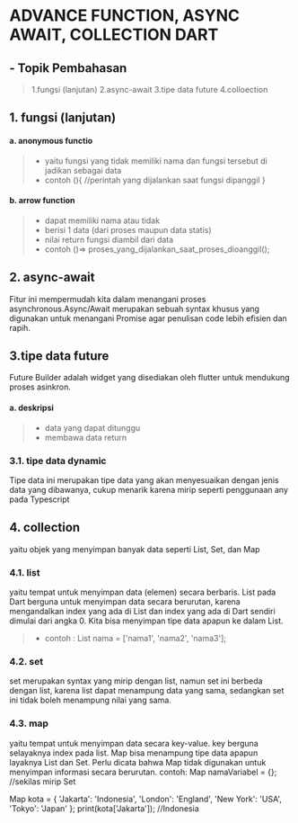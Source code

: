 # ADVANCE FUNCTION, ASYNC AWAIT, COLLECTION DART

## - Topik Pembahasan
>1.fungsi (lanjutan)
>2.async-await
>3.tipe data future
>4.colloection 

## 1. fungsi (lanjutan)
#### a. anonymous functio
>- yaitu fungsi yang tidak memiliki nama dan fungsi tersebut di jadikan sebagai data
>- contoh
    (){
    //perintah yang dijalankan saat fungsi dipanggil
}

#### b. arrow function
>- dapat memiliki nama atau tidak
>- berisi 1 data (dari proses maupun data statis)
>- nilai return fungsi diambil dari data 
>- contoh
 ()=> proses_yang_dijalankan_saat_proses_dioanggil();

## 2. async-await
Fitur ini mempermudah kita dalam menangani proses asynchronous.Async/Await merupakan sebuah syntax khusus yang digunakan untuk menangani Promise agar penulisan code lebih efisien dan rapih.

## 3.tipe data future
Future Builder adalah widget yang disediakan oleh flutter untuk mendukung proses asinkron.
#### a. deskripsi
>- data yang dapat ditunggu
>- membawa data return

### 3.1. tipe data dynamic
Tipe data ini merupakan tipe data yang akan menyesuaikan dengan jenis data yang dibawanya, cukup menarik karena mirip seperti penggunaan any pada Typescript

## 4. collection
yaitu  objek yang menyimpan banyak data seperti List, Set, dan Map
### 4.1. list
yaitu tempat untuk menyimpan data (elemen) secara berbaris. List pada Dart berguna untuk menyimpan data secara berurutan, karena mengandalkan index yang ada di List dan index yang ada di Dart sendiri dimulai dari angka 0. Kita bisa menyimpan tipe data apapun ke dalam List.
>- contoh : List nama = ['nama1', 'nama2', 'nama3'];

### 4.2. set
set merupakan syntax yang mirip dengan list, namun set ini berbeda dengan list, karena list dapat menampung data yang sama, sedangkan set ini tidak boleh menampung nilai yang sama.
### 4.3. map
yaitu tempat untuk menyimpan data secara key-value. key berguna selayaknya index pada list. Map bisa menampung tipe data apapun layaknya List dan Set. Perlu dicata bahwa Map tidak digunakan untuk menyimpan informasi secara berurutan.
contoh:
Map namaVariabel = {}; //sekilas mirip Set

Map kota = {
    'Jakarta': 'Indonesia',
    'London': 'England',
    'New York': 'USA',
    'Tokyo': 'Japan'
};
print(kota['Jakarta']); //Indonesia




   [dill]: <https://github.com/joemccann/dillinger>
   [git-repo-url]: <https://github.com/joemccann/dillinger.git>
   [john gruber]: <http://daringfireball.net>
   [df1]: <http://daringfireball.net/projects/markdown/>
   [markdown-it]: <https://github.com/markdown-it/markdown-it>
   [Ace Editor]: <http://ace.ajax.org>
   [node.js]: <http://nodejs.org>
   [Twitter Bootstrap]: <http://twitter.github.com/bootstrap/>
   [jQuery]: <http://jquery.com>
   [@tjholowaychuk]: <http://twitter.com/tjholowaychuk>
   [express]: <http://expressjs.com>
   [AngularJS]: <http://angularjs.org>
   [Gulp]: <http://gulpjs.com>

   [PlDb]: <https://github.com/joemccann/dillinger/tree/master/plugins/dropbox/README.md>
   [PlGh]: <https://github.com/joemccann/dillinger/tree/master/plugins/github/README.md>
   [PlGd]: <https://github.com/joemccann/dillinger/tree/master/plugins/googledrive/README.md>
   [PlOd]: <https://github.com/joemccann/dillinger/tree/master/plugins/onedrive/README.md>
   [PlMe]: <https://github.com/joemccann/dillinger/tree/master/plugins/medium/README.md>
   [PlGa]: <https://github.com/RahulHP/dillinger/blob/master/plugins/googleanalytics/README.md>

   [dill]: <https://github.com/joemccann/dillinger>
   [git-repo-url]: <https://github.com/joemccann/dillinger.git>
   [john gruber]: <http://daringfireball.net>
   [df1]: <http://daringfireball.net/projects/markdown/>
   [markdown-it]: <https://github.com/markdown-it/markdown-it>
   [Ace Editor]: <http://ace.ajax.org>
   [node.js]: <http://nodejs.org>
   [Twitter Bootstrap]: <http://twitter.github.com/bootstrap/>
   [jQuery]: <http://jquery.com>
   [@tjholowaychuk]: <http://twitter.com/tjholowaychuk>
   [express]: <http://expressjs.com>
   [AngularJS]: <http://angularjs.org>
   [Gulp]: <http://gulpjs.com>

   [PlDb]: <https://github.com/joemccann/dillinger/tree/master/plugins/dropbox/README.md>
   [PlGh]: <https://github.com/joemccann/dillinger/tree/master/plugins/github/README.md>
   [PlGd]: <https://github.com/joemccann/dillinger/tree/master/plugins/googledrive/README.md>
   [PlOd]: <https://github.com/joemccann/dillinger/tree/master/plugins/onedrive/README.md>
   [PlMe]: <https://github.com/joemccann/dillinger/tree/master/plugins/medium/README.md>
   [PlGa]: <https://github.com/RahulHP/dillinger/blob/master/plugins/googleanalytics/README.md>
